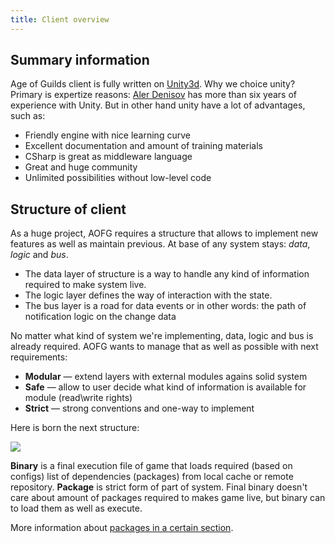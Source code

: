 ```yaml
---
title: Client overview
---
```


## Summary information
Age of Guilds client is fully written on [Unity3d]. Why we choice unity? Primary is expertize reasons: [Aler Denisov](@alerdenisov) has more than six years of experience with Unity. But in other hand unity have a lot of advantages, such as:
- Friendly engine with nice learning curve
- Excellent documentation and amount of training materials
- CSharp is great as middleware language
- Great and huge community
- Unlimited possibilities without low-level code


## Structure of client
As a huge project, AOFG requires a structure that allows to implement new features as well as maintain previous. At base of any system stays: _data_, _logic_ and _bus_. 

- The data layer of structure is a way to handle any kind of information required to make system live.
- The logic layer defines the way of interaction with the state.
- The bus layer is a road for data events or in other words: the path of notification logic on the change data

No matter what kind of system we're implementing, data, logic and bus is already required. AOFG wants to manage that as well as possible with next requirements:

- **Modular** — extend layers with external modules agains solid system
- **Safe** — allow to user decide what kind of information is available for module (read\write rights)
- **Strict** — strong conventions and one-way to implement

Here is born the next structure:

![](/_static/client-structure-0.png)

**Binary** is a final execution file of game that loads required (based on configs) list of dependencies (packages) from local cache or remote repository. **Package** is strict form of part of system. Final binary doesn't care about amount of packages required to 
makes game live, but binary can to load them as well as execute.

More information about [packages in a certain section][packages].

[Unity3d]:https://unity3d.com
[packages]:/client/packages.md